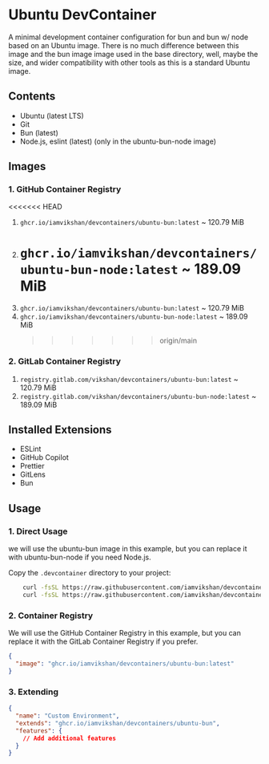 # Ubuntu DevContainer

A minimal development container configuration for bun and bun w/ node based on an Ubuntu image.
There is no much difference between this image and the bun image image used in the base directory,
well, maybe the size, and wider compatibility with other tools as this is a standard Ubuntu image.

## Contents

- Ubuntu (latest LTS)
- Git
- Bun (latest)
- Node.js, eslint (latest) (only in the ubuntu-bun-node image)

## Images

### 1. GitHub Container Registry

<<<<<<< HEAD

1. `ghcr.io/iamvikshan/devcontainers/ubuntu-bun:latest` ~ 120.79 MiB
2. # `ghcr.io/iamvikshan/devcontainers/ubuntu-bun-node:latest` ~ 189.09 MiB
3. `ghcr.io/iamvikshan/devcontainers/ubuntu-bun:latest` ~ 120.79 MiB
4. `ghcr.io/iamvikshan/devcontainers/ubuntu-bun-node:latest` ~ 189.09 MiB
   > > > > > > > origin/main

### 2. GitLab Container Registry

1. `registry.gitlab.com/vikshan/devcontainers/ubuntu-bun:latest` ~ 120.79 MiB
2. `registry.gitlab.com/vikshan/devcontainers/ubuntu-bun-node:latest` ~ 189.09 MiB

## Installed Extensions

- ESLint
- GitHub Copilot
- Prettier
- GitLens
- Bun

## Usage

### 1. Direct Usage

we will use the ubuntu-bun image in this example, but you can replace it with ubuntu-bun-node if you
need Node.js.

Copy the `.devcontainer` directory to your project:

```bash
    curl -fsSL https://raw.githubusercontent.com/iamvikshan/devcontainers/main/base/ubuntu/bun/.devcontainer/devcontainer.json -o .devcontainer/devcontainer.json
    curl -fsSL https://raw.githubusercontent.com/iamvikshan/devcontainers/main/base/ubuntu/bun/.devcontainer/Dockerfile -o .devcontainer/Dockerfile
```

### 2. Container Registry

We will use the GitHub Container Registry in this example, but you can replace it with the GitLab
Container Registry if you prefer.

```json
{
  "image": "ghcr.io/iamvikshan/devcontainers/ubuntu-bun:latest"
}
```

### 3. Extending

```json
{
  "name": "Custom Environment",
  "extends": "ghcr.io/iamvikshan/devcontainers/ubuntu-bun",
  "features": {
    // Add additional features
  }
}
```
